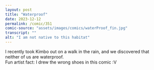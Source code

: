 ```yaml
---
layout: post
title: "Waterproof"
date: 2023-12-12
permalink: /comic/351
comic-source: "assets/images/comics/waterProof_fin.jpg"
transcript: ""
alt: "I am not native to this habitat"
---
```

I recently took Kimbo out on a walk in the rain, and we discovered that neither of us are waterproof.
<br> Fun artist fact: I drew the wrong shoes in this comic :V
